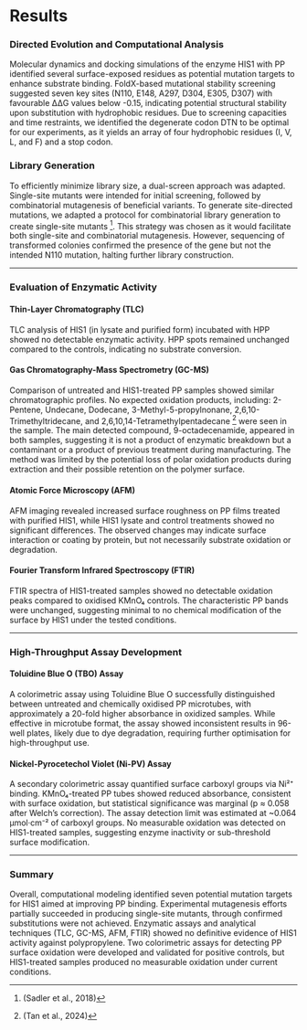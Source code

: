 # Results

### Directed Evolution and Computational Analysis

Molecular dynamics and docking simulations of the enzyme HIS1 with PP identified several surface-exposed residues as potential mutation targets to enhance substrate binding. FoldX-based mutational stability screening suggested seven key sites (N110, E148, A297, D304, E305, D307) with favourable ΔΔG values below -0.15, indicating potential structural stability upon substitution with hydrophobic residues. Due to screening capacities and time restraints, we identified the degenerate codon DTN to be optimal for our experiments, as it yields an array of four hydrophobic residues (I, V, L, and F) and a stop codon.

### Library Generation

To efficiently minimize library size, a dual-screen approach was adapted. Single-site mutants were intended for initial screening, followed by combinatorial mutagenesis of beneficial variants. To generate site-directed mutations, we adapted a protocol for combinatorial library generation to create single-site mutants [^1]. This strategy was chosen as it would facilitate both single-site and combinatorial mutagenesis. However, sequencing of transformed colonies confirmed the presence of the gene but not the intended N110 mutation, halting further library construction.

---

### Evaluation of Enzymatic Activity

#### Thin-Layer Chromatography (TLC)
TLC analysis of HIS1 (in lysate and purified form) incubated with HPP showed no detectable enzymatic activity. HPP spots remained unchanged compared to the controls, indicating no substrate conversion.

#### Gas Chromatography-Mass Spectrometry (GC-MS)

Comparison of untreated and HIS1-treated PP samples showed similar chromatographic profiles. No expected oxidation products, including: 2-Pentene, Undecane, Dodecane, 3-Methyl-5-propylnonane, 2,6,10-Trimethyltridecane, and 2,6,10,14-Tetramethylpentadecane [^2] were seen in the sample. The main detected compound, 9-octadecenamide, appeared in both samples, suggesting it is not a product of enzymatic breakdown but a contaminant or a product of previous treatment during manufacturing. The method was limited by the potential loss of polar oxidation products during extraction and their possible retention on the polymer surface.

#### Atomic Force Microscopy (AFM)

AFM imaging revealed increased surface roughness on PP films treated with purified HIS1, while HIS1 lysate and control treatments showed no significant differences. The observed changes may indicate surface interaction or coating by protein, but not necessarily substrate oxidation or degradation.

#### Fourier Transform Infrared Spectroscopy (FTIR)

FTIR spectra of HIS1-treated samples showed no detectable oxidation peaks compared to oxidised KMnO₄ controls. The characteristic PP bands were unchanged, suggesting minimal to no chemical modification of the surface by HIS1 under the tested conditions.

--- 

### High-Throughput Assay Development

#### Toluidine Blue O (TBO) Assay

A colorimetric assay using Toluidine Blue O successfully distinguished between untreated and chemically oxidised PP microtubes, with approximately a 20-fold higher absorbance in oxidized samples. While effective in microtube format, the assay showed inconsistent results in 96-well plates, likely due to dye degradation, requiring further optimisation for high-throughput use.

#### Nickel-Pyrocetechol Violet (Ni-PV) Assay

A secondary colorimetric assay quantified surface carboxyl groups via Ni²⁺ binding. KMnO₄-treated PP tubes showed reduced absorbance, consistent with surface oxidation, but statistical significance was marginal (p ≈ 0.058 after Welch’s correction). The assay detection limit was estimated at ~0.064 µmol·cm⁻² of carboxyl groups. No measurable oxidation was detected on HIS1-treated samples, suggesting enzyme inactivity or sub-threshold surface modification.

--- 

### Summary

Overall, computational modeling identified seven potential mutation targets for HIS1 aimed at improving PP binding. Experimental mutagenesis efforts partially succeeded in producing single-site mutants, through confirmed substitutions were not achieved. Enzymatic assays and analytical techniques (TLC, GC-MS, AFM, FTIR) showed no definitive evidence of HIS1 activity against polypropylene. Two colorimetric assays for detecting PP surface oxidation were developed and validated for positive controls, but HIS1-treated samples produced no measurable oxidation under current conditions.

 

[^1]: (Sadler et al., 2018)
[^2]: (Tan et al., 2024)

